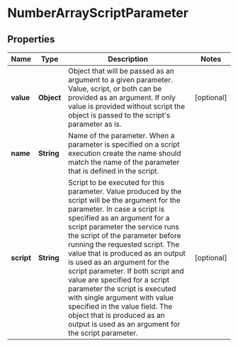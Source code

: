 # NumberArrayScriptParameter

## Properties
Name | Type | Description | Notes
------------ | ------------- | ------------- | -------------
**value** | **Object** | Object that will be passed as an argument to a given parameter. Value, script, or both can be provided as an  argument. If only value is provided without script the object is passed to the script&#x27;s parameter as is. |  [optional]
**name** | **String** | Name of the parameter. When a parameter is specified on a script execution create the name should match  the name of the parameter that is defined in the script. | 
**script** | **String** | Script to be executed for this parameter. Value produced by the script will be the argument for the parameter.    In case a script is specified as an argument for a script parameter the service runs the script of the  parameter before running the requested script. The value that is produced as an output is used  as an argument for the script parameter.  If both script and value are specified for a script parameter the script is executed with single argument  with value specified in the value field. The object that is produced as an output is used as an argument  for the script parameter. |  [optional]
